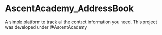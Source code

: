 # AscentAcademy_AddressBook
A simple platform to track all the contact information you need. This project was developed under @AscentAcademy
